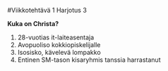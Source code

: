 #Viikkotehtävä 1 Harjotus 3

**Kuka on Christa?**

1. 28-vuotias it-laiteasentaja
2. Avopuoliso kokkiopiskelijalle
3. Isosisko, kävelevä lompakko
4. Entinen SM-tason kisaryhmis tanssia harrastanut

